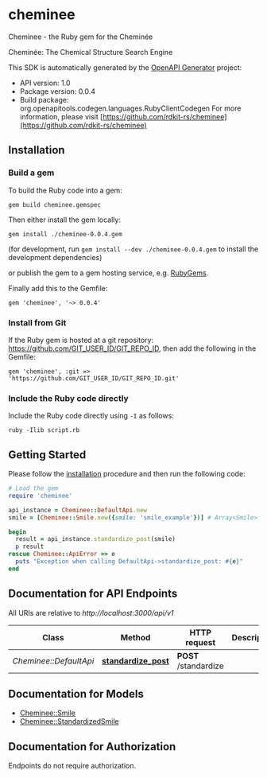 # cheminee

Cheminee - the Ruby gem for the Cheminée

Cheminée: The Chemical Structure Search Engine

This SDK is automatically generated by the [OpenAPI Generator](https://openapi-generator.tech) project:

- API version: 1.0
- Package version: 0.0.4
- Build package: org.openapitools.codegen.languages.RubyClientCodegen
For more information, please visit [https://github.com/rdkit-rs/cheminee](https://github.com/rdkit-rs/cheminee)

## Installation

### Build a gem

To build the Ruby code into a gem:

```shell
gem build cheminee.gemspec
```

Then either install the gem locally:

```shell
gem install ./cheminee-0.0.4.gem
```

(for development, run `gem install --dev ./cheminee-0.0.4.gem` to install the development dependencies)

or publish the gem to a gem hosting service, e.g. [RubyGems](https://rubygems.org/).

Finally add this to the Gemfile:

    gem 'cheminee', '~> 0.0.4'

### Install from Git

If the Ruby gem is hosted at a git repository: https://github.com/GIT_USER_ID/GIT_REPO_ID, then add the following in the Gemfile:

    gem 'cheminee', :git => 'https://github.com/GIT_USER_ID/GIT_REPO_ID.git'

### Include the Ruby code directly

Include the Ruby code directly using `-I` as follows:

```shell
ruby -Ilib script.rb
```

## Getting Started

Please follow the [installation](#installation) procedure and then run the following code:

```ruby
# Load the gem
require 'cheminee'

api_instance = Cheminee::DefaultApi.new
smile = [Cheminee::Smile.new({smile: 'smile_example'})] # Array<Smile> | 

begin
  result = api_instance.standardize_post(smile)
  p result
rescue Cheminee::ApiError => e
  puts "Exception when calling DefaultApi->standardize_post: #{e}"
end

```

## Documentation for API Endpoints

All URIs are relative to *http://localhost:3000/api/v1*

Class | Method | HTTP request | Description
------------ | ------------- | ------------- | -------------
*Cheminee::DefaultApi* | [**standardize_post**](docs/DefaultApi.md#standardize_post) | **POST** /standardize | 


## Documentation for Models

 - [Cheminee::Smile](docs/Smile.md)
 - [Cheminee::StandardizedSmile](docs/StandardizedSmile.md)


## Documentation for Authorization

Endpoints do not require authorization.

